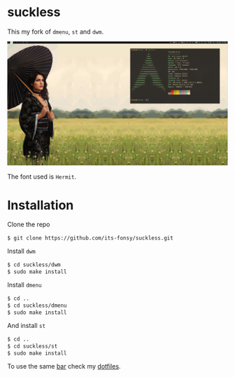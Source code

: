 # suckless
This my fork of `dmenu`, `st` and `dwm`.

![screenshot](screenshot.png "Screenshot")

The font used is `Hermit`.

# Installation
Clone the repo

	$ git clone https://github.com/its-fonsy/suckless.git

Install `dwm`

	$ cd suckless/dwm
	$ sudo make install

Install `dmenu`

	$ cd ..
	$ cd suckless/dmenu
	$ sudo make install

And install `st`

	$ cd ..
	$ cd suckless/st
	$ sudo make install

To use the same [bar](https://github.com/its-fonsy/dotfiles/blob/master/local/.local/bin/dwmbar) check my [dotfiles](https://github.com/its-fonsy/dotfiles).
